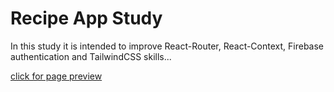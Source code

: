 # Recipe App Study

In this study it is intended to improve React-Router, React-Context, Firebase authentication and TailwindCSS skills...

[click for page preview](https://malisuslu.github.io/recipe-app/)